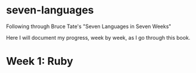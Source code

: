 # seven-languages
Following through Bruce Tate's "Seven Languages in Seven Weeks"

Here I will document my progress, week by week, as I go through this book.

# Week 1: Ruby

